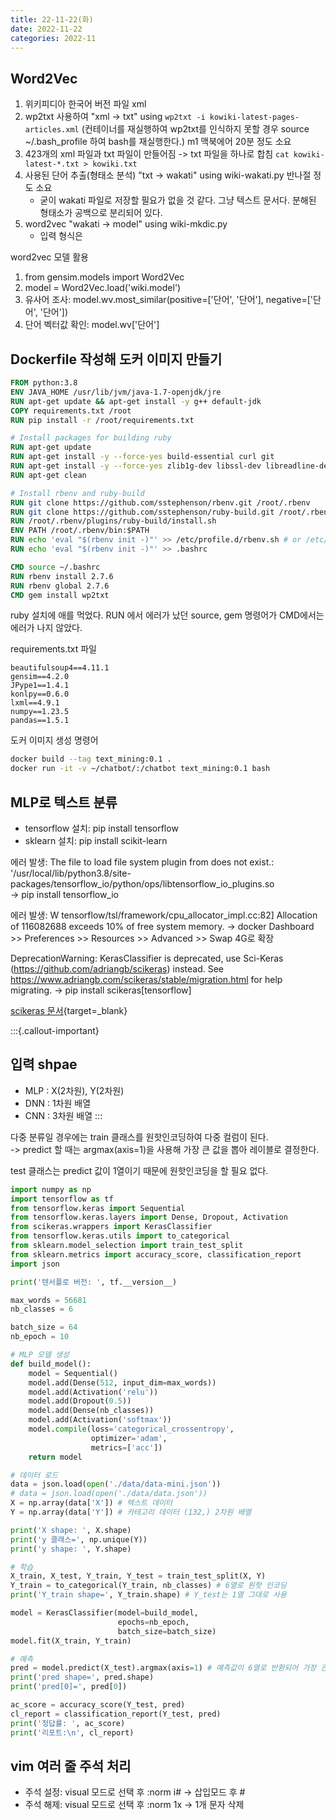 ```yaml
---
title: 22-11-22(화)
date: 2022-11-22
categories: 2022-11
---
```


## Word2Vec

1. 위키피디아 한국어 버전 파일 xml
1. wp2txt 사용하여 "xml -> txt" using `wp2txt -i kowiki-latest-pages-articles.xml` (컨테이너를 재실행하여 wp2txt를 인식하지 못할 경우 source ~/.bash_profile 하여 bash를 재실행한다.) m1 맥북에어 20분 정도 소요
1. 423개의 xml 파일과 txt 파일이 만들어짐 -> txt 파일을 하나로 합침 `cat kowiki-latest-*.txt > kowiki.txt`
1. 사용된 단어 추출(형태소 분석) "txt -> wakati" using wiki-wakati.py 반나절 정도 소요
    - 굳이 wakati 파일로 저장할 필요가 없을 것 같다. 그냥 텍스트 문서다. 분해된 형태소가 공백으로 분리되어 있다.
1. word2vec "wakati -> model" using wiki-mkdic.py
    - 입력 형식은 

word2vec 모델 활용

1. from gensim.models import Word2Vec
1. model = Word2Vec.load('wiki.model')
1. 유사어 조사: model.wv.most_similar(positive=['단어', '단어'], negative=['단어', '단어'])
1. 단어 벡터값 확인: model.wv['단어']

## Dockerfile 작성해 도커 이미지 만들기

```Dockerfile
FROM python:3.8
ENV JAVA_HOME /usr/lib/jvm/java-1.7-openjdk/jre
RUN apt-get update && apt-get install -y g++ default-jdk
COPY requirements.txt /root
RUN pip install -r /root/requirements.txt

# Install packages for building ruby
RUN apt-get update
RUN apt-get install -y --force-yes build-essential curl git
RUN apt-get install -y --force-yes zlib1g-dev libssl-dev libreadline-dev libyaml-dev libxml2-dev libxslt-dev
RUN apt-get clean

# Install rbenv and ruby-build
RUN git clone https://github.com/sstephenson/rbenv.git /root/.rbenv
RUN git clone https://github.com/sstephenson/ruby-build.git /root/.rbenv/plugins/ruby-build
RUN /root/.rbenv/plugins/ruby-build/install.sh
ENV PATH /root/.rbenv/bin:$PATH
RUN echo 'eval "$(rbenv init -)"' >> /etc/profile.d/rbenv.sh # or /etc/profile
RUN echo 'eval "$(rbenv init -)"' >> .bashrc

CMD source ~/.bashrc
RUN rbenv install 2.7.6
RUN rbenv global 2.7.6
CMD gem install wp2txt
```

ruby 설치에 애를 먹었다. RUN 에서 에러가 났던 source, gem 명령어가 CMD에서는 에러가 나지 않았다. 

requirements.txt 파일

```text
beautifulsoup4==4.11.1
gensim==4.2.0
JPype1==1.4.1
konlpy==0.6.0
lxml==4.9.1
numpy==1.23.5
pandas==1.5.1
```

도커 이미지 생성 명령어

```bash
docker build --tag text_mining:0.1 .
docker run -it -v ~/chatbot/:/chatbot text_mining:0.1 bash
```

## MLP로 텍스트 분류

- tensorflow 설치: pip install tensorflow
- sklearn 설치: pip install scikit-learn

에러 발생: The file to load file system plugin from does not exist.: '/usr/local/lib/python3.8/site-packages/tensorflow_io/python/ops/libtensorflow_io_plugins.so  
-> pip install tensorflow_io

에러 발생: W tensorflow/tsl/framework/cpu_allocator_impl.cc:82] Allocation of 116082688 exceeds 10% of free system memory.
-> docker Dashboard >> Preferences >> Resources >> Advanced >> Swap 4G로 확장

DeprecationWarning: KerasClassifier is deprecated, use Sci-Keras (https://github.com/adriangb/scikeras) instead. See https://www.adriangb.com/scikeras/stable/migration.html for help migrating.
-> pip install scikeras[tensorflow]

[scikeras 문서](https://www.adriangb.com/scikeras/stable/notebooks/Basic_Usage.html){target=_blank}

:::{.callout-important}
## 입력 shpae

- MLP : X(2차원), Y(2차원)
- DNN : 1차원 배열
- CNN : 3차원 배열
:::

다중 분류일 경우에는 train 클래스를 원핫인코딩하여 다중 컬럼이 된다. <br>
-> predict 할 때는 argmax(axis=1)을 사용해 가장 큰 값을 뽑아 레이블로 결정한다.

test 클래스는 predict 값이 1열이기 때문에 원핫인코딩을 할 필요 없다.

```python
import numpy as np
import tensorflow as tf
from tensorflow.keras import Sequential
from tensorflow.keras.layers import Dense, Dropout, Activation
from scikeras.wrappers import KerasClassifier
from tensorflow.keras.utils import to_categorical 
from sklearn.model_selection import train_test_split
from sklearn.metrics import accuracy_score, classification_report
import json

print('텐서플로 버전: ', tf.__version__)

max_words = 56681
nb_classes = 6 

batch_size = 64 
nb_epoch = 10

# MLP 모델 생성
def build_model():
    model = Sequential()
    model.add(Dense(512, input_dim=max_words))
    model.add(Activation('relu'))
    model.add(Dropout(0.5))
    model.add(Dense(nb_classes))
    model.add(Activation('softmax'))
    model.compile(loss='categorical_crossentropy',
                  optimizer='adam',
                  metrics=['acc'])
    return model

# 데이터 로드
data = json.load(open('./data/data-mini.json'))
# data = json.load(open('./data/data.json'))
X = np.array(data['X']) # 텍스트 데이터
Y = np.array(data['Y']) # 카테고리 데이터 (132,) 2차원 배열

print('X shape: ', X.shape)
print('y 클래스=', np.unique(Y))
print('y shape: ', Y.shape)

# 학습
X_train, X_test, Y_train, Y_test = train_test_split(X, Y)
Y_train = to_categorical(Y_train, nb_classes) # 6열로 원핫 인코딩
print('Y_train shape=', Y_train.shape) # Y_test는 1열 그대로 사용

model = KerasClassifier(model=build_model,
                        epochs=nb_epoch,
                        batch_size=batch_size)
model.fit(X_train, Y_train)

# 예측
pred = model.predict(X_test).argmax(axis=1) # 예측값이 6열로 반환되어 가장 큰 값 1개만 출력
print('pred shape=', pred.shape) 
print('pred[0]=', pred[0])

ac_score = accuracy_score(Y_test, pred)
cl_report = classification_report(Y_test, pred)
print('정답률: ', ac_score)
print('리포트:\n', cl_report)
```

## vim 여러 줄 주석 처리

- 주석 설정: visual 모드로 선택 후 :norm i# -> 삽입모드 후 #
- 주석 해제: visual 모드로 선택 후 :norm 1x -> 1개 문자 삭제

